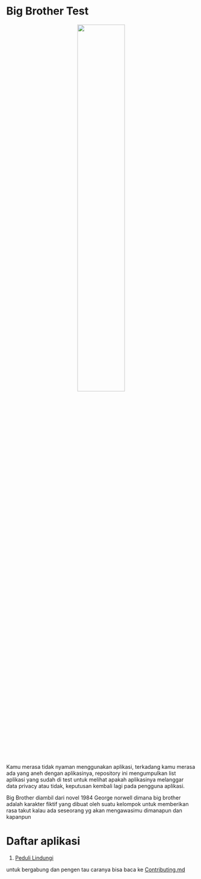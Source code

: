 # Big Brother Test

<p align="center">
    <img height=50% width=50% src="https://assets-eu-01.kc-usercontent.com/bcd02f72-b50c-0179-8b4b-5e44f5340bd4/1c94d79b-a651-47df-aeb2-d7fce7570a22/george-orwell-quotes-header-min.jpg">
</p>

Kamu merasa tidak nyaman menggunakan aplikasi, terkadang kamu merasa ada yang aneh dengan aplikasinya, repository ini mengumpulkan list aplikasi yang sudah di test untuk melihat apakah aplikasinya melanggar data privacy atau tidak, keputusan kembali lagi pada pengguna aplikasi.

Big Brother diambil dari novel 1984 George norwell dimana big brother adalah karakter fiktif yang dibuat oleh suatu kelompok untuk memberikan rasa takut kalau ada seseorang yg akan mengawasimu dimanapun dan kapanpun

# Daftar aplikasi
1. [Peduli Lindungi](peduli-lindungi/mobile-app-android-en.md)

untuk bergabung dan pengen tau caranya bisa baca ke [Contributing.md](contributing.md)